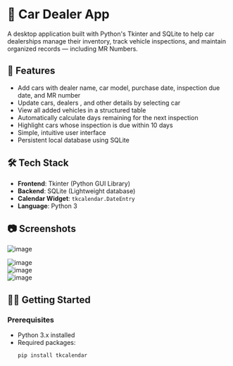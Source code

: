 # 🚗 Car Dealer App

A desktop application built with Python's Tkinter and SQLite to help car dealerships manage their inventory, track vehicle inspections, and maintain organized records — including MR Numbers.

## 📌 Features

- Add cars with dealer name, car model, purchase date, inspection due date, and MR number
- Update cars, dealers , and other details by selecting car
- View all added vehicles in a structured table
- Automatically calculate days remaining for the next inspection
- Highlight cars whose inspection is due within 10 days
- Simple, intuitive user interface
- Persistent local database using SQLite

## 🛠️ Tech Stack

- **Frontend**: Tkinter (Python GUI Library)
- **Backend**: SQLite (Lightweight database)
- **Calendar Widget**: `tkcalendar.DateEntry`
- **Language**: Python 3

## 📷 Screenshots

![image](https://github.com/user-attachments/assets/ef12a5fe-d4b2-49ef-a2c2-2f91eef437cf)
<br>

![image](https://github.com/user-attachments/assets/c29b6b40-9548-43f1-954a-6c5fee8d8dd2)
<br>
![image](https://github.com/user-attachments/assets/476d19e9-43cb-4c6d-a361-b8bf2c8dd26c)
<br>
![image](https://github.com/user-attachments/assets/f4c8114a-8347-435f-92ae-4b929fa3168a)



## 🧑‍💻 Getting Started

### Prerequisites

- Python 3.x installed
- Required packages:
  ```bash
  pip install tkcalendar
